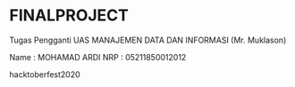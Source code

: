 # FINALPROJECT
Tugas Pengganti UAS MANAJEMEN DATA DAN INFORMASI (Mr. Muklason) 

Name : MOHAMAD ARDI
NRP  : 05211850012012



hacktoberfest2020
